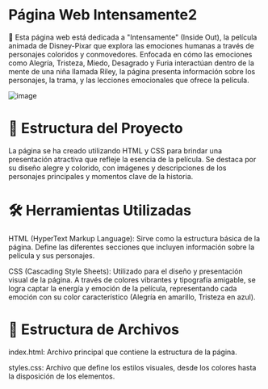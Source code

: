 # Página Web Intensamente2 

🎯
Esta página web está dedicada a "Intensamente" (Inside Out), la película animada de Disney-Pixar que explora las emociones humanas a través de personajes coloridos y conmovedores. Enfocada en cómo las emociones como Alegría, Tristeza, Miedo, Desagrado y Furia interactúan dentro de la mente de una niña llamada Riley, la página presenta información sobre los personajes, la trama, y las lecciones emocionales que ofrece la película.

![image](https://github.com/user-attachments/assets/34d3cc21-db78-4486-b7a8-017b1e06a793)


# 📂 Estructura del Proyecto
La página se ha creado utilizando HTML y CSS para brindar una presentación atractiva que refleje la esencia de la película.
Se destaca por su diseño alegre y colorido, con imágenes y descripciones de los personajes principales y momentos clave de la historia.


# 🛠️ Herramientas Utilizadas

HTML (HyperText Markup Language): Sirve como la estructura básica de la página. Define las diferentes secciones que incluyen información sobre la película y sus personajes.

CSS (Cascading Style Sheets): Utilizado para el diseño y presentación visual de la página. A través de colores vibrantes y tipografía amigable, se logra captar la energía y emoción de la película, representando cada emoción con su color característico (Alegría en amarillo, Tristeza en azul).


# 📁 Estructura de Archivos

index.html: Archivo principal que contiene la estructura de la página.

styles.css: Archivo que define los estilos visuales, desde los colores hasta la disposición de los elementos.
